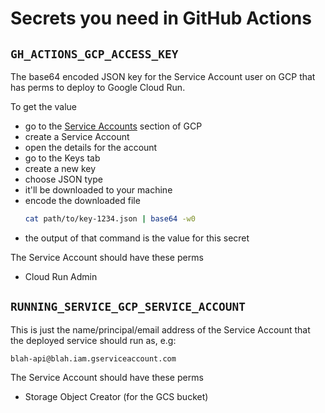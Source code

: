 # Secrets you need in GitHub Actions

## `GH_ACTIONS_GCP_ACCESS_KEY`
The base64 encoded JSON key for the Service Account user on GCP that has perms
to deploy to Google Cloud Run.

To get the value
- go to the [Service
  Accounts](https://console.cloud.google.com/iam-admin/serviceaccounts) section
  of GCP
- create a Service Account
- open the details for the account
- go to the Keys tab
- create a new key
- choose JSON type
- it'll be downloaded to your machine
- encode the downloaded file
    ```bash
    cat path/to/key-1234.json | base64 -w0
    ```
- the output of that command is the value for this secret

The Service Account should have these perms
- Cloud Run Admin

## `RUNNING_SERVICE_GCP_SERVICE_ACCOUNT`
This is just the name/principal/email address of the Service Account that the
deployed service should run as, e.g:

```
blah-api@blah.iam.gserviceaccount.com
```

The Service Account should have these perms
- Storage Object Creator (for the GCS bucket)
